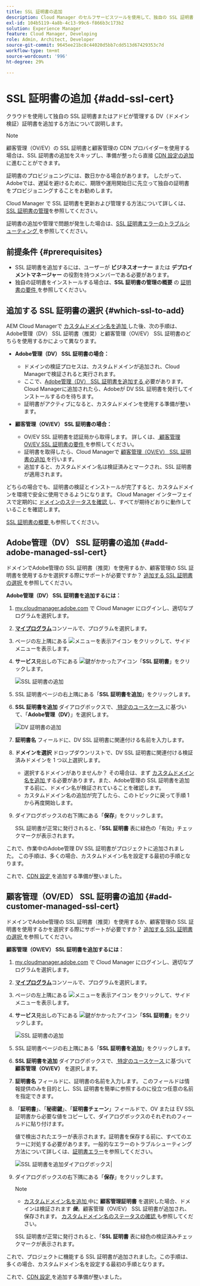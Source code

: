 ```yaml
---
title: SSL 証明書の追加
description: Cloud Manager のセルフサービスツールを使用して、独自の SSL 証明書またはアドビが管理する DV（ドメイン検証）証明書を追加する方法について説明します。
exl-id: 104b5119-4a8b-4c13-99c6-f866b3c173b2
solution: Experience Manager
feature: Cloud Manager, Developing
role: Admin, Architect, Developer
source-git-commit: 9645ee21bc8c44020d5bb7cdd513d67429353c7d
workflow-type: tm+mt
source-wordcount: '996'
ht-degree: 29%

---
```



# SSL 証明書の追加 {#add-ssl-cert}

クラウドを使用して独自の SSL 証明書またはアドビが管理する DV（ドメイン検証）証明書を追加する方法について説明します。

>[!NOTE]
>
>顧客管理（OV/EV）の SSL 証明書と顧客管理の CDN プロバイダーを使用する場合は、SSL 証明書の追加をスキップし、準備が整ったら直接 [CDN 設定の追加 ](/help/implementing/cloud-manager/cdn-configurations/add-cdn-config.md) に進むことができます。

証明書のプロビジョニングには、数日かかる場合があります。 したがって、Adobeでは、遅延を避けるために、期限や運用開始日に先立って独自の証明書をプロビジョニングすることをお勧めします。

Cloud Manager で SSL 証明書を更新および管理する方法について詳しくは、[SSL 証明書の管理](/help/implementing/cloud-manager/managing-ssl-certifications/managing-certificates.md)を参照してください。

証明書の追加や管理で問題が発生した場合は、[SSL 証明書エラーのトラブルシューティング ](/help/implementing/cloud-manager/managing-ssl-certifications/troubleshoot-ssl-cert.md) を参照してください。


## 前提条件 {#prerequisites}

* SSL 証明書を追加するには、ユーザーが **ビジネスオーナー** または **デプロイメントマネージャー** の役割を持つメンバーである必要があります。
* 独自の証明書をインストールする場合は、**SSL 証明書の管理の概要** の [ 証明書の要件 ](/help/implementing/cloud-manager/managing-ssl-certifications/introduction-to-ssl-certificates.md#requirements) を参照してください。

## 追加する SSL 証明書の選択 {#which-ssl-to-add}

AEM Cloud Managerで [ カスタムドメイン名を追加 ](/help/implementing/cloud-manager/custom-domain-names/add-custom-domain-name.md) した後、次の手順は、Adobe管理（DV） SSL 証明書（推奨）と顧客管理（OV/EV） SSL 証明書のどちらを使用するかによって異なります。

* **Adobe管理（DV） SSL 証明書の場合：**
   * ドメインの検証プロセスは、カスタムドメインが追加され、Cloud Managerで検証されると実行されます。
   * ここで、[Adobe管理（DV） SSL 証明書を追加する ](#add-adobe-managed-ssl-cert) 必要があります。
Cloud Managerに追加されたら、Adobeが DV SSL 証明書を発行してインストールするのを待ちます。
   * 証明書がアクティブになると、カスタムドメインを使用する準備が整います。

* **顧客管理（OV/EV） SSL 証明書の場合：**

   * OV/EV SSL 証明書を認証局から取得します。 詳しくは、[ 顧客管理 OV/EV SSL 証明書の要件 ](/help/implementing/cloud-manager/managing-ssl-certifications/introduction-to-ssl-certificates.md#requirements) を参照してください。
   * 証明書を取得したら、Cloud Managerで [ 顧客管理（OV/EV） SSL 証明書の追加 ](#add-customer-managed-ssl-cert) を行います。
   * 追加すると、カスタムドメイン名は検証済みとマークされ、SSL 証明書が適用されます。

どちらの場合でも、証明書の検証とインストールが完了すると、カスタムドメインを環境で安全に使用できるようになります。 Cloud Manager インターフェイスで定期的に [ ドメインのステータスを確認 ](/help/implementing/cloud-manager/custom-domain-names/check-domain-name-status.md) し、すべてが期待どおりに動作していることを確認します。

[SSL 証明書の概要 ](/help/implementing/cloud-manager/managing-ssl-certifications/introduction-to-ssl-certificates.md) も参照してください。

## Adobe管理（DV） SSL 証明書の追加 {#add-adobe-managed-ssl-cert}

ドメインでAdobe管理の SSL 証明書（推奨）を使用するか、顧客管理の SSL 証明書を使用するかを選択する際にサポートが必要ですか？ [ 追加する SSL 証明書の選択 ](#which-ssl-to-add) を参照してください。

**Adobe管理（DV） SSL 証明書を追加するには：**

1. [my.cloudmanager.adobe.com](https://my.cloudmanager.adobe.com/) で Cloud Manager にログインし、適切なプログラムを選択します。
1. **[マイプログラム](/help/implementing/cloud-manager/navigation.md#my-programs)**&#x200B;コンソールで、プログラムを選択します。
1. ページの左上隅にある ![メニューを表示アイコン](https://spectrum.adobe.com/static/icons/workflow_18/Smock_ShowMenu_18_N.svg) をクリックして、サイドメニューを表示します。

1. **サービス**&#x200B;見出しの下にある ![鍵がかかったアイコン](https://spectrum.adobe.com/static/icons/workflow_18/Smock_LockClosed_18_N.svg)「**SSL 証明書**」をクリックします。

   ![SSL 証明書の追加](/help/implementing/cloud-manager/assets/ssl/ssl-cert-add.png)

1. SSL 証明書ページの右上隅にある「**SSL 証明書を追加**」をクリックします。

1. **SSL 証明書を追加** ダイアログボックスで、[ 特定のユースケース ](#which-ssl-to-add) に基づいて、「**Adobe管理（DV）**」を選択します。

   ![DV 証明書の追加 ](/help/implementing/cloud-manager/assets/ssl/add-dv-certificate.png)

1. **証明書名** フィールドに、DV SSL 証明書に関連付ける名前を入力します。

1. **ドメインを選択** ドロップダウンリストで、DV SSL 証明書に関連付ける検証済みドメインを 1 つ以上選択します。
   * 選択するドメインがありませんか？ その場合は、まず [ カスタムドメイン名を追加 ](/help/implementing/cloud-manager/custom-domain-names/add-custom-domain-name.md) する必要があります。また、Adobe管理の SSL 証明書を追加する前に、ドメイン名が検証されていることを確認します。
   * カスタムドメイン名の追加が完了したら、このトピックに戻って手順 1 から再度開始します。

1. ダイアログボックスの右下隅にある「**保存**」をクリックします。

   SSL 証明書が正常に発行されると、「**SSL 証明書** 表に緑色の「有効」チェックマークが表示されます。

これで、作業中のAdobe管理 DV SSL 証明書がプロジェクトに追加されました。 この手順は、多くの場合、カスタムドメイン名を設定する最初の手順となります。

これで、[CDN 設定 ](/help/implementing/cloud-manager/cdn-configurations/add-cdn-config.md) を追加する準備が整いました。

## 顧客管理（OV/ED） SSL 証明書の追加 {#add-customer-managed-ssl-cert}

<!-- IF THIS TOPIC GET UPDATED, REMEMBER TO UPDATE THE STEPS ALSO IN THE "MANAGE SSL CERTIFICATES TOPIC TOO -->

ドメインでAdobe管理の SSL 証明書（推奨）を使用するか、顧客管理の SSL 証明書を使用するかを選択する際にサポートが必要ですか？ [ 追加する SSL 証明書の選択 ](#which-ssl-to-add) を参照してください。

**顧客管理（OV/EV） SSL 証明書を追加するには：**

1. [my.cloudmanager.adobe.com](https://my.cloudmanager.adobe.com/) で Cloud Manager にログインし、適切なプログラムを選択します。

1. **[マイプログラム](/help/implementing/cloud-manager/navigation.md#my-programs)**&#x200B;コンソールで、プログラムを選択します。

1. ページの左上隅にある ![メニューを表示アイコン](https://spectrum.adobe.com/static/icons/workflow_18/Smock_ShowMenu_18_N.svg) をクリックして、サイドメニューを表示します。

1. **サービス**&#x200B;見出しの下にある ![鍵がかかったアイコン](https://spectrum.adobe.com/static/icons/workflow_18/Smock_LockClosed_18_N.svg)「**SSL 証明書**」をクリックします。

   ![SSL 証明書の追加](/help/implementing/cloud-manager/assets/ssl/ssl-cert-add.png)

1. SSL 証明書ページの右上隅にある「**SSL 証明書を追加**」をクリックします。

1. **SSL 証明書を追加** ダイアログボックスで、[ 特定のユースケース ](#which-ssl-to-add) に基づいて **顧客管理（OV/EV）** を選択します。

1. **証明書名** フィールドに、証明書の名前を入力します。
このフィールドは情報提供のみを目的とし、SSL 証明書を簡単に参照するのに役立つ任意の名前を指定できます。

1. 「**証明書**」、「**秘密鍵**」、「**証明書チェーン**」フィールドで、OV または EV SSL 証明書から必要な値をコピーして、ダイアログボックスのそれぞれのフィールドに貼り付けます。

   値で検出されたエラーが表示されます。証明書を保存する前に、すべてのエラーに対処する必要があります。一般的なエラーのトラブルシューティング方法について詳しくは、[証明書エラー](#certificate-errors)を参照してください。

   ![SSL 証明書を追加ダイアログボックス ](/help/implementing/cloud-manager/assets/ssl/ssl-cert-02.png)|

1. ダイアログボックスの右下隅にある「**保存**」をクリックします。

   >[!NOTE]
   >
   >* [ カスタムドメイン名を追加 ](/help/implementing/cloud-manager/custom-domain-names/add-custom-domain-name.md) 中に **顧客管理証明書** を選択した場合、ドメインは検証されます ***後***。顧客管理（OV/EV） SSL 証明書が追加され、保存されます。 [ カスタムドメイン名のステータスの確認 ](/help/implementing/cloud-manager/custom-domain-names/check-domain-name-status.md#how-to) も参照してください。

   SSL 証明書が正常に発行されると、「**SSL 証明書** 表に緑色の検証済みチェックマークが表示されます。

これで、プロジェクトに機能する SSL 証明書が追加されました。この手順は、多くの場合、カスタムドメイン名を設定する最初の手順となります。

これで、[CDN 設定 ](/help/implementing/cloud-manager/cdn-configurations/add-cdn-config.md) を追加する準備が整いました。























<!--
## Add an SSL certificate {#add-ssl-cert}

1. Log into Cloud Manager at [my.cloudmanager.adobe.com](https://my.cloudmanager.adobe.com/) and select the appropriate program.
1. On the **[My Programs](/help/implementing/cloud-manager/navigation.md#my-programs)** console, select the program.
1. In the upper-left corner of the page, click ![Show menu icon](https://spectrum.adobe.com/static/icons/workflow_18/Smock_ShowMenu_18_N.svg) to reveal the side menu. 
1. Under the **Services** heading, click ![Lock closed icon](https://spectrum.adobe.com/static/icons/workflow_18/Smock_LockClosed_18_N.svg) **SSL Certificates**. 

   ![Adding an SSL certificate](/help/implementing/cloud-manager/assets/ssl/ssl-cert-add.png)

1. Near the upper-right corner of the SSL Certificates page, click **Add SSL Certificate**.

1. In the **Add SSL certificate** dialog box, based on [your particular use case](/help/implementing/cloud-manager/managing-ssl-certifications/introduction-to-ssl-certificates.md), do one of the following:

    | | Use case | Steps |
    | --- | --- | --- |
    | 1 | **Add an Adobe managed (DV) certificate** | **To add an Adobe managed (DV) SSL certificate:**<br>a. In the **Add SSL Certificate** dialog box, select the certificate type **Adobe managed (DV)**.<br>![Add a DV certificate](/help/implementing/cloud-manager/assets/ssl/add-dv-certificate.png)<br>b. In the **Certificate name** field, enter a name you want associated with the certificate.<br>c. In the **Select domains** drop-down list, select one or more domains that you want associated with the DV SSL certificate.<br>No domains to select? If so, it means that you must first add a custom domain name and ensure it is verified before you can add an SSL certificate. See [Add a custom domain name](/help/implementing/cloud-manager/custom-domain-names/add-custom-domain-name.md). When you are finished adding a custom domain name, return to this topic and begin at step 1 again.<br>d. Continue to step 7. |
    | 2 | **Add a customer managed (OV/EV) certificate** | **To add a customer managed (OV/EV) SSL certificate:**<br>a. In the **Add SSL Certificate** dialog box, select the certificate type **Customer managed (OV/EV)**.<br>b. In the **Certificate name** field, enter a name for your certificate. This field is for informational purposes only and can be any name that helps you reference your SSL certificate easily.<br>c. In the **Certificate**, **Private key**, and **Certificate chain** fields, paste the required values into their respective fields.<br>![Add SSL certificate dialog box](/help/implementing/cloud-manager/assets/ssl/ssl-cert-02.png)<br>Any detected errors in values are displayed. Before you can save your certificate, you must address all errors. See [Certificate Errors](#certificate-errors) to learn more about troubleshooting common errors.<br>d. Continue to step 7. | 

1. In the lower-right corner of the dialog box, click **Save**.

    >[!NOTE]
    >
    >* If you selected **Adobe managed certificate** while [adding a custom domain name](/help/implementing/cloud-manager/custom-domain-names/add-custom-domain-name.md), the domain is verified with the added certificate when the custom domain is added. 
    >
    >* If you selected **Customer managed certificate** while [adding a custom domain name](/help/implementing/cloud-manager/custom-domain-names/add-custom-domain-name.md), the domain is verified ***after*** the customer managed (OV/EV) SSL certificate is added and saved. See also [Check the status of a custom domain name](/help/implementing/cloud-manager/custom-domain-names/check-domain-name-status.md#how-to).

    After the SSL certificate is successfully issued, it is displayed with a green verified check mark in the **SSL Certificates** table. 

    You now have added a working SSL certificate for your project. This step is often the first to set up a custom domain name. 
    

* To learn about updating and managing your SSL certificates in Cloud Manager, see [Manage SSL certificates](/help/implementing/cloud-manager/managing-ssl-certifications/managing-certificates.md).

* If you are having issues adding or managing your certificates, see [Troubleshoot SSL certificate errors](/help/implementing/cloud-manager/managing-ssl-certifications/troubleshoot-ssl-cert.md). -->
